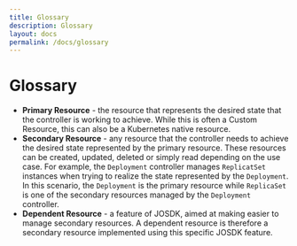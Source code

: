 ```yaml
---
title: Glossary 
description: Glossary 
layout: docs 
permalink: /docs/glossary
---
```


# Glossary

- **Primary Resource** - the resource that represents the desired state that the controller is working
  to achieve. While this is often a Custom Resource, this can also be a Kubernetes native resource.
- **Secondary Resource** - any resource that the controller needs to achieve the desired state
  represented by the primary resource. These resources can be created, updated, deleted or simply
  read depending on the use case. For example, the `Deployment` controller manages `ReplicatSet`
  instances when trying to realize the state represented by the `Deployment`. In this scenario,
  the `Deployment` is the primary resource while `ReplicaSet` is one of the secondary resources
  managed by the `Deployment` controller.
- **Dependent Resource** - a feature of JOSDK, aimed at making easier to manage secondary resources. A
  dependent resource is therefore a secondary resource implemented using this specific JOSDK
  feature. 